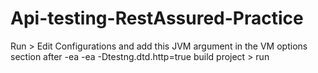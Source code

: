 # Api-testing-RestAssured-Practice

Run > Edit Configurations
and add this JVM argument in the VM options section after -ea
-ea -Dtestng.dtd.http=true
build project > run
